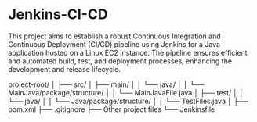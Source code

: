 # Jenkins-CI-CD
This project aims to establish a robust Continuous Integration and Continuous Deployment (CI/CD) pipeline using Jenkins for a Java application hosted on a Linux EC2 instance. The pipeline ensures efficient and automated build, test, and deployment processes, enhancing the development and release lifecycle.

project-root/
│
├── src/
│   ├── main/
│   │   └── java/
│   │       └── MainJava/package/structure/
│   │           └── MainJavaFile.java
│   ├── test/
│   │   └── java/
│   │       └── Java/package/structure/
│   │           └── TestFiles.java
│
├── pom.xml
├── .gitignore
├── Other project files
└── Jenkinsfile 
